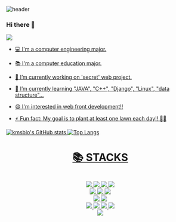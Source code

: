 
  
![header](https://capsule-render.vercel.app/api?type=slice&color=gradient&height=160&section=header&text=Welcome%20Seoyeon's%20Git!&fontAlign=50&fontAlignY=70&fontSize=70&fontColor=000000)


### Hi there 👋

<a href="https://devmooon.github.io/">
  <img src="https://img.shields.io/badge/moon._log-yellow?style=for-the-badge&logo=github&logoColor=white">
 
- 💻 I'm a computer engineering major.
- 📚 I'm a computer education major.

- 🔭 I’m currently working on 'secret' web project.
- 🌱 I’m currently learning "JAVA", "C++", "Django", "Linux", "data structure"...
- 😄 I'm interested in web front development!!
- ⚡ Fun fact: My goal is to plant at least one lawn each day!! 🧐🍃

 
![kmsbio's GitHub stats](https://github-readme-stats.vercel.app/api?username=devMooon) ![Top Langs](https://github-readme-stats.vercel.app/api/top-langs/?username=devMooon)

<div align=center><h1>📚 STACKS</h1></div>

<br>
<div align=center>
  <img src="https://img.shields.io/badge/c-%2300599C.svg?style=for-the-badge&logo=C&logoColor=white">
  <img src="https://img.shields.io/badge/c++-%2300599C.svg?style=for-the-badge&logo=c%2B%2B&logoColor=black"> 
  <img src="https://img.shields.io/badge/java-%23ED8B00.svg?style=for-the-badge&logo=java&logoColor=white"> 
  <img src="https://img.shields.io/badge/python-3670A0?style=for-the-badge&logo=python&logoColor=white">
 <br>
  <img src="https://img.shields.io/badge/html5-%23E34F26.svg?style=for-the-badge&logo=HTML5&logoColor=white">
  <img src="https://img.shields.io/badge/css3-%231572B6.svg?style=for-the-badge&logo=css3&logoColor=black"> 
  <img src="https://img.shields.io/badge/javascript-%23323330.svg?style=for-the-badge&logo=javascript&logoColor=white"> 
 <br>
  <img src="https://img.shields.io/badge/django-%23092E20.svg?style=for-the-badge&logo=django&logoColor=black"> 
  <img src="https://img.shields.io/badge/Linux-FCC624?style=for-the-badge&logo=linux&logoColor=white"> 
 <br>
  <img src="https://img.shields.io/badge/mongoDB-47A248?style=for-the-badge&logo=MongoDB&logoColor=white">
  <img src="https://img.shields.io/badge/react-61DAFB?style=for-the-badge&logo=react&logoColor=black"> 
  <img src="https://img.shields.io/badge/vue.js-4FC08D?style=for-the-badge&logo=vue.js&logoColor=white"> 
  <img src="https://img.shields.io/badge/node.js-339933?style=for-the-badge&logo=Node.js&logoColor=white">
 <br>
  <img src="https://img.shields.io/badge/Android-3DDC84?style=for-the-badge&logo=Android&logoColor=white">
 </div>
  
